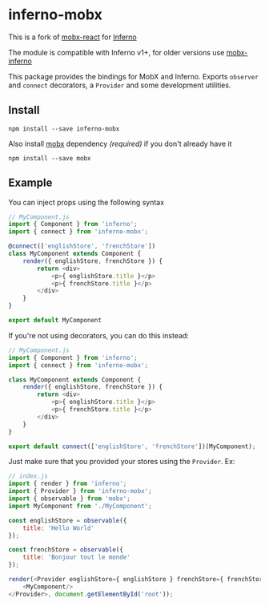 # inferno-mobx

This is a fork of [mobx-react](https://github.com/mobxjs/mobx-react) for [Inferno](https://github.com/infernojs/inferno)

The module is compatible with Inferno v1+, for older versions use [mobx-inferno](https://www.npmjs.com/package/mobx-inferno)

This package provides the bindings for MobX and Inferno.
Exports `observer` and `connect` decorators, a `Provider` and some development utilities.

## Install

```
npm install --save inferno-mobx
```

Also install [mobx](https://github.com/mobxjs/mobx) dependency _(required)_ if you don't already have it

```
npm install --save mobx
```

## Example

You can inject props using the following syntax

```javascript
// MyComponent.js
import { Component } from 'inferno';
import { connect } from 'inferno-mobx';

@connect(['englishStore', 'frenchStore'])
class MyComponent extends Component {
    render({ englishStore, frenchStore }) {
        return <div>
            <p>{ englishStore.title }</p>
            <p>{ frenchStore.title }</p>
        </div>
    }
}

export default MyComponent
```

If you're not using decorators, you can do this instead:

```javascript
// MyComponent.js
import { Component } from 'inferno';
import { connect } from 'inferno-mobx';

class MyComponent extends Component {
    render({ englishStore, frenchStore }) {
        return <div>
            <p>{ englishStore.title }</p>
            <p>{ frenchStore.title }</p>
        </div>
    }
}

export default connect(['englishStore', 'frenchStore'])(MyComponent);
```

Just make sure that you provided your stores using the `Provider`. Ex:

```javascript
// index.js
import { render } from 'inferno';
import { Provider } from 'inferno-mobx';
import { observable } from 'mobx';
import MyComponent from './MyComponent';

const englishStore = observable({
    title: 'Hello World'
});

const frenchStore = observable({
    title: 'Bonjour tout le monde'
});

render(<Provider englishStore={ englishStore } frenchStore={ frenchStore }>
    <MyComponent/>
</Provider>, document.getElementById('root'));
```

